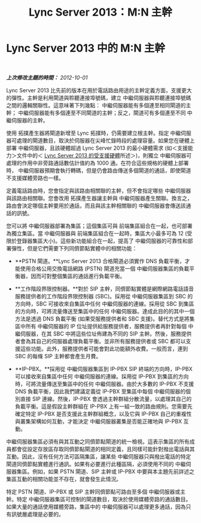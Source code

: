 ﻿---
title: Lync Server 2013：M:N 主幹
TOCTitle: M:N 主幹
ms:assetid: dc4c5d66-297c-48a5-91b9-b9b8ce44a6e0
ms:mtpsurl: https://technet.microsoft.com/zh-tw/library/Gg398971(v=OCS.15)
ms:contentKeyID: 49292523
ms.date: 08/10/2015
mtps_version: v=OCS.15
ms.translationtype: HT
---

# Lync Server 2013 中的 M:N 主幹

 

_**上次修改主題的時間：** 2012-10-01_

Lync Server 2013 比先前的版本在用於電話路由用途的主幹定義方面，支援更大的彈性。主幹是利用閘道與聆聽連接埠號碼，建立 中繼伺服器與聆聽連接埠號碼之間的邏輯關聯性。這意味著下列幾點： 中繼伺服器能有多個連至相同閘道的主幹； 中繼伺服器能有多個連至不同閘道的主幹；反之，閘道可有多個連至不同 中繼伺服器的主幹。

使用 拓撲產生器將閘道新增至 Lync 拓撲時，仍需要建立根主幹。指定 中繼伺服器可處理的閘道數目，取決於伺服器在尖峰忙錄時段的處理容量。如果您在硬體上部署 中繼伺服器，且該硬體超過 Lync Server 2013 的最小硬體需求 (如＜支援能力＞文件中的＜ [Lync Server 2013 的受支援硬體](lync-server-2013-supported-hardware.md)所述＞)，則獨立 中繼伺服器可處理的作用中非旁路通話數估計值約為 1000 通。在符合這些規格的硬體上部署時， 中繼伺服器預期會執行轉碼，但是仍會路由傳送多個閘道的通話，即使閘道不支援媒體旁路也一樣。

定義電話路由時，您會指定與該路由相關聯的主幹，但不會指定哪些 中繼伺服器與該路由相關聯。您會改用 拓撲產生器讓主幹與 中繼伺服器產生關聯。換言之，路由會決定哪個主幹要用於通話，而且與該主幹相關聯的 中繼伺服器會傳送該通話的訊號。

您可以將 中繼伺服器部署為集區；這個集區可與 前端集區組合在一起，也可部署為獨立集區。當 中繼伺服器與 前端集區組合在一起時，集區大小最多可為 12 (受限於登錄器集區大小)。這些新功能組合在一起，提高了 中繼伺服器的可靠性和部署彈性，但是它們需要下列同儕節點實體中的相關功能：

  - **PSTN 閘道。**Lync Server 2013 合格閘道必須實作 DNS 負載平衡，才能使用合格公用交換電話網路 (PSTN) 閘道充當一個 中繼伺服器集區的負載平衡器，因而可對整個集區的通話進行負載平衡。

  - **工作階段界限控制器。**對於 SIP 主幹，同儕節點實體是網際網路電話語音服務提供者的工作階段界限控制器 (SBC)。採用從 中繼伺服器集區到 SBC 的方向時，SBC 可接收來自集區中任何 中繼伺服器的連線。採用從 SBC 到集區的方向時，可將流量傳送至集區中的任何 中繼伺服器。達成此目的的其中一個方法是透過 DNS 負載平衡 (如果受服務提供者和 SBC 支援)。替代方式是將集區中所有 中繼伺服器的 IP 位址提供給服務提供者，服務提供者再針對每個 中繼伺服器，在其 SBC 中將這些位址佈建為不同的 SIP 主幹。然後，服務提供者會為其自己的伺服器處理負載平衡。並非所有服務提供者或 SBC 都可以支援這些功能。此外，服務提供者可能會對此功能額外收費。一般而言，連到 SBC 的每條 SIP 主幹都會產生月費。

  - **IP-PBX。**採用從 中繼伺服器集區到 IP-PBX SIP 終端的方向時，IP-PBX 可以接收來自集區中任何 中繼伺服器的連線。採用從 IP-PBX 到集區的方向時，可將流量傳送至集區中的任何 中繼伺服器。由於大多數的 IP-PBX 不支援 DNS 負載平衡，因此我們建議定義從 IP-PBX 至集區中每個 中繼伺服器的個別直接 SIP 連線。然後，IP-PBX 會透過主幹群組分散流量，以處理其自己的負載平衡。這是假設主幹群組在 IP-PBX 上有一組一致的路由規則。您需要先確定特定 IP-PBX 是否支援此主幹群組概念，以及它與 IP-PBX 自己的重複性與叢集架構如何互動，才能決定 中繼伺服器叢集是否能正確地與 IP-PBX 互動。

中繼伺服器集區必須有與其互動之同儕節點閘道的統一檢視。這表示集區的所有成員都會從設定存放區存取同儕節點閘道的相同定義，且同樣可能針對撥出電話與其互動。因此，沒有任何方法可區隔集區，讓某些 中繼伺服器只與撥出電話的特定閘道同儕節點實體進行通訊。如果有必要進行此種區隔，必須使用不同的 中繼伺服器集區。例如，如果 PSTN 閘道、SIP 主幹或 IP-PBX 中要與本主題先前詳述之集區互動的相關功能並不存在，就會發生此情況。

特定 PSTN 閘道、IP-PBX 或 SIP 主幹同儕節點可路由至多個 中繼伺服器或主幹。特定 中繼伺服器集區可控制的閘道數目，取決於使用媒體旁路的通話數目。如果大量的通話使用媒體旁路，集區中的 中繼伺服器可以處理更多通話，因為只有訊號層處理是必要的。

